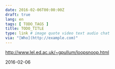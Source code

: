 ```yaml
---
date: 2016-02-06T00:00:00Z
draft: true
lang: en
tags: [ TODO_TAGS ]
title: TODO_TITLE
type: link # image quote video text audio chat
via: "[Who](http://example.com)"
---
```


<http://www.lel.ed.ac.uk/~gpullum/loopsnoop.html>

2016-02-06





